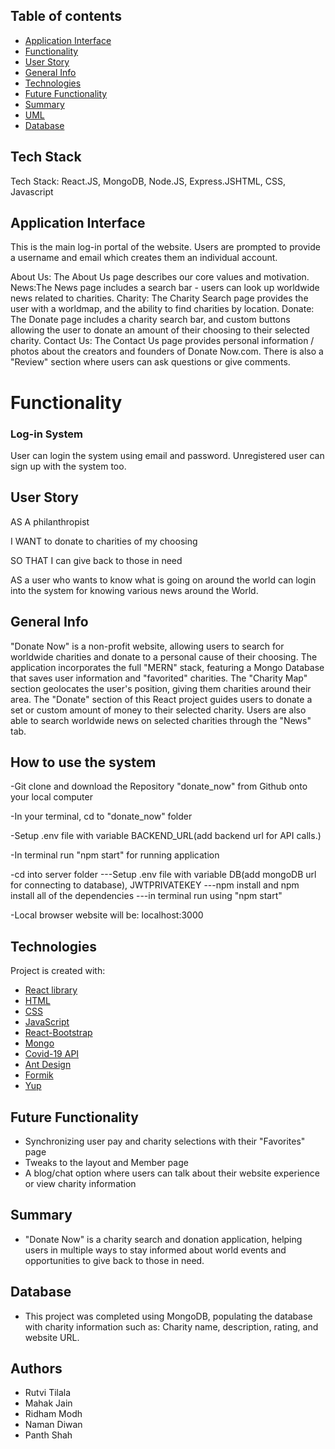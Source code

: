 ## Table of contents

- [Application Interface](#Application-Interface)
- [Functionality](#Functionality)
- [User Story](#User-Story)
- [General Info](#General-Info)
- [Technologies](#Technologies)
- [Future Functionality](#Future-Functionality)
- [Summary](#Summary)
- [UML](#UML)
- [Database](#Database)

## Tech Stack

Tech Stack: React.JS, MongoDB, Node.JS, Express.JSHTML, CSS, Javascript

## Application Interface

This is the main log-in portal of the website. Users are prompted to provide a username and email which creates them an individual account.

About Us: The About Us page describes our core values and motivation.
News:The News page includes a search bar - users can look up worldwide news related to charities.
Charity: The Charity Search page provides the user with a worldmap, and the ability to find charities by location.
Donate: The Donate page includes a charity search bar, and custom buttons allowing the user to donate an amount of their choosing to their selected charity.
Contact Us: The Contact Us page provides personal information / photos about the creators and founders of Donate Now.com. There is also a "Review" section where users can ask questions or give comments.

# Functionality

### Log-in System

User can login the system using email and password. Unregistered user can sign up with the system too.

## User Story

AS A philanthropist

I WANT to donate to charities of my choosing

SO THAT I can give back to those in need

AS a user who wants to know what is going on around the world can login into the system for knowing various news around the World.

## General Info

"Donate Now" is a non-profit website, allowing users to search for worldwide charities and donate to a personal cause of their choosing. The application incorporates the full "MERN" stack, featuring a Mongo Database that saves user information and "favorited" charities. The "Charity Map" section geolocates the user's position, giving them charities around their area. The "Donate" section of this React project guides users to donate a set or custom amount of money to their selected charity. Users are also able to search worldwide news on selected charities through the "News" tab.

## How to use the system

-Git clone and download the Repository "donate_now" from Github onto your local computer

-In your terminal, cd to "donate_now" folder

-Setup .env file with variable BACKEND_URL(add backend url for API calls.)

-In terminal run "npm start" for running application

-cd into server folder
---Setup .env file with variable DB(add mongoDB url for connecting to database), JWTPRIVATEKEY
---npm install and npm install all of the dependencies
---in terminal run using "npm start"

-Local browser website will be: localhost:3000

## Technologies

Project is created with:

- [React library](https://reactjs.org/)
- [HTML](https://developer.mozilla.org/en-US/docs/Web/HTML)
- [CSS](https://developer.mozilla.org/en-US/docs/Web/CSS)
- [JavaScript](https://www.javascript.com/)
- [React-Bootstrap](https://react-bootstrap.github.io/)
- [Mongo](https://www.mongodb.com/)
- [Covid-19 API](https://rapidapi.com/api-sports/api/covid-193)
- [Ant Design](https://ant.design/)
- [Formik](https://jaredpalmer.com/formik/docs/api/field)
- [Yup](https://www.npmjs.com/package/yup)

## Future Functionality

- Synchronizing user pay and charity selections with their "Favorites" page
- Tweaks to the layout and Member page
- A blog/chat option where users can talk about their website experience or view charity information

## Summary

- "Donate Now" is a charity search and donation application, helping users in multiple ways to stay informed about world events and opportunities to give back to those in need.

## Database

- This project was completed using MongoDB, populating the database with charity information such as: Charity name, description, rating, and website URL.

## Authors

- Rutvi Tilala
- Mahak Jain
- Ridham Modh
- Naman Diwan
- Panth Shah
